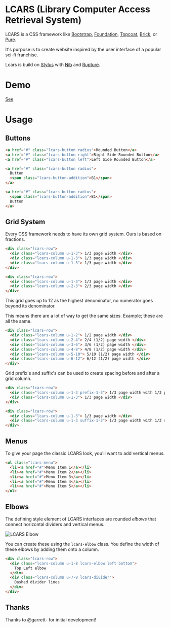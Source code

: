 LCARS (Library Computer Access Retrieval System)
================================================

LCARS is a CSS framework like [Bootstrap](http://getbootstrap.com/), [Foundation](http://foundation.zurb.com/), [Topcoat](http://topcoat.io/), [Brick](http://mozilla.github.io/brick/index.html), or [Pure](http://purecss.io/).

It's purpose is to create website inspired by the user interface of a popular sci-fi franchise.

Lcars is build on [Stylus](http://learnboost.github.io/stylus/) with [Nib](https://github.com/visionmedia/nib) and [Rupture](https://github.com/jenius/rupture).

# Demo

[See](http://joernweissenborn.github.io/lcars/)

# Usage

## Buttons

```html
<a href="#" class="lcars-button radius">Rounded Button</a>
<a href="#" class="lcars-button right">Right Side Rounded Button</a>
<a href="#" class="lcars-button left">Left Side Rounded Button</a>

<a href="#" class="lcars-button radius">
  Button
  <span class="lcars-button-addition">B1</span>
</a>

<a href="#" class="lcars-button radius">
  <span class="lcars-button-addition">B1</span>
  Button
</a>
```

## Grid System

Every CSS framework needs to have its own grid system. Ours is based on fractions.

```html
<div class="lcars-row">
  <div class="lcars-column u-1-3"> 1/3 page width </div>
  <div class="lcars-column u-1-3"> 1/3 page width </div>
  <div class="lcars-column u-1-3"> 1/3 page width </div>
</div>

<div class="lcars-row">
  <div class="lcars-column u-1-3"> 1/3 page width </div>
  <div class="lcars-column u-2-3"> 2/3 page width </div>
</div>
```

This grid goes up to 12 as the highest denominator, no numerator goes beyond its denominator.

This means there are a lot of way to get the same sizes. Example; these are all the same.

```html
<div class="lcars-row">
  <div class="lcars-column u-1-2"> 1/2 page width </div>
  <div class="lcars-column u-2-4"> 2/4 (1/2) page width </div>
  <div class="lcars-column u-3-6"> 3/6 (1/2) page width </div>
  <div class="lcars-column u-4-8"> 4/8 (1/2) page width </div>
  <div class="lcars-column u-5-10"> 5/10 (1/2) page width </div>
  <div class="lcars-column u-6-12"> 6/12 (1/2) page width </div>
</div>
```

Grid prefix's and suffix's can be used to create spacing before and after a grid column.

```html
<div class="lcars-row">
  <div class="lcars-column u-1-3 prefix-1-3"> 1/3 page width with 1/3 prefix margin</div>
  <div class="lcars-column u-1-3"> 1/3 page width </div>
</div>

<div class="lcars-row">
  <div class="lcars-column u-1-3"> 1/3 page width </div>
  <div class="lcars-column u-1-3 suffix-1-3"> 1/3 page width with 1/3 suffix margin</div>
</div>
```

## Menus

To give your page the classic LCARS look, you'll want to add vertical menus.

```html
<ul class="lcars-menu">
  <li><a href="#">Menu Item 1</a></li>
  <li><a href="#">Menu Item 2</a></li>
  <li><a href="#">Menu Item 3</a></li>
  <li><a href="#">Menu Item 4</a></li>
  <li><a href="#">Menu Item 5</a></li>
</ul>
```

## Elbows

The defining style element of LCARS interfaces are rounded *elbows* that connect horizontal dividers and vertical menus.

![LCARS Elbow](app/img/Elbow1.png)

You can create these using the `lcars-elbow` class. You define the width of these elbows by adding them onto a column.

```html
<div class="lcars-row">
  <div class="lcars-column u-1-8 lcars-elbow left bottom">
    Top Left elbow
  </div>
  <div class="lcars-column u-7-8 lcars-divider">
    Dashed divider lines
  </div>
</div>
```

## Thanks

Thanks to @garrett- for initial development!

